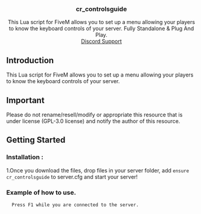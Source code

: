 <div align="center">
  <a href="https://github.com/crcloud-fr/cr_controlsguide"> </a>
  <h3 align="center">cr_controlsguide</h3>

  <p align="center">
    This Lua script for FiveM allows you to set up a menu allowing your players to know the keyboard controls of your server. Fully Standalone & Plug And Play. 
    <br />
    <a href="https://discord.gg/2QgKq68gDP">Discord Support</a>
  </p>
</div>

## Introduction

This Lua script for FiveM allows you to set up a menu allowing your players to know the keyboard controls of your server.

## Important

Please do not rename/resell/modify or appropriate this resource that is under license (GPL-3.0 license) and notify the author of this resource.

## Getting Started

### Installation : 

1.Once you download the files, drop files in your server folder, add `ensure cr_controlsguide` to server.cfg and start your server!

### Example of how to use.
  ```sh
    Press F1 while you are connected to the server.
  ```
